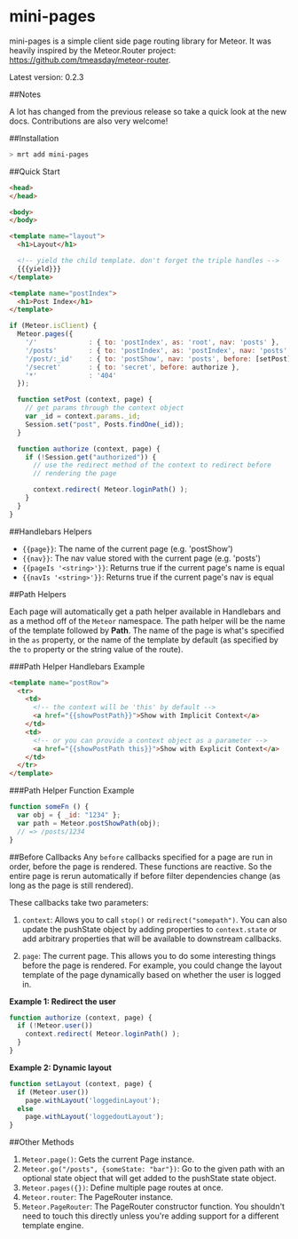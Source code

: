 mini-pages
===============

mini-pages is a simple client side page routing library for Meteor. It was
heavily inspired by the Meteor.Router project:
https://github.com/tmeasday/meteor-router.

Latest version: 0.2.3

##Notes

A lot has changed from the previous release so take a quick look at the new
docs. Contributions are also very welcome!

##Installation

```bash
> mrt add mini-pages
```

##Quick Start

```html
<head>
</head>

<body>
</body>

<template name="layout">
  <h1>Layout</h1>

  <!-- yield the child template. don't forget the triple handles -->
  {{{yield}}}
</template>

<template name="postIndex">
  <h1>Post Index</h1>
</template>
```

```javascript
if (Meteor.isClient) {
  Meteor.pages({
    '/'             : { to: 'postIndex', as: 'root', nav: 'posts' },
    '/posts'        : { to: 'postIndex', as: 'postIndex', nav: 'posts' },
    '/post/:_id'    : { to: 'postShow', nav: 'posts', before: [setPost] },
    '/secret'       : { to: 'secret', before: authorize },
    '*'             : '404'
  });

  function setPost (context, page) {
    // get params through the context object
    var _id = context.params._id;
    Session.set("post", Posts.findOne(_id));
  }

  function authorize (context, page) {
    if (!Session.get("authorized")) {
      // use the redirect method of the context to redirect before
      // rendering the page

      context.redirect( Meteor.loginPath() );
    }
  }
}
```

##Handlebars Helpers

* `{{page}}`: The name of the current page (e.g. 'postShow')
* `{{nav}}`: The nav value stored with the current page (e.g. 'posts')
* `{{pageIs '<string>'}}`: Returns true if the current page's name is equal
* `{{navIs '<string>'}}`: Returns true if the current page's nav is equal

##Path Helpers

Each page will automatically get a path helper available in Handlebars and as a
method off of the `Meteor` namespace. The path helper will be the name of the
template followed by **Path**. The name of the page is what's specified in
the `as` property, or the name of the template by default (as specified by the
`to` property or the string value of the route).

###Path Helper Handlebars Example

```html
<template name="postRow">
  <tr>
    <td>
      <!-- the context will be 'this' by default -->
      <a href="{{showPostPath}}">Show with Implicit Context</a>
    </td>
    <td>
      <!-- or you can provide a context object as a parameter -->
      <a href="{{showPostPath this}}">Show with Explicit Context</a>
    </td>
  </tr>
</template>
```

###Path Helper Function Example

```javascript
function someFn () {
  var obj = { _id: "1234" };
  var path = Meteor.postShowPath(obj);
  // => /posts/1234
}
```

##Before Callbacks
Any `before` callbacks specified for a page are run in order, before the page is
rendered. These functions are reactive. So the entire page is rerun
automatically if before filter dependencies change (as long as the page is still
rendered).

These callbacks take two parameters:

1. `context`: Allows you to call `stop()` or `redirect("somepath")`. You can
   also update the pushState object by adding properties to `context.state` or
   add arbitrary properties that will be available to downstream callbacks.

2. `page`: The current page. This allows you to do some interesting things
   before the page is rendered. For example, you could change the layout
   template of the page dynamically based on whether the user is logged in.

**Example 1: Redirect the user**

```javascript
function authorize (context, page) {
  if (!Meteor.user())
    context.redirect( Meteor.loginPath() );
  }
}
```

**Example 2: Dynamic layout**

```javascript
function setLayout (context, page) {
  if (Meteor.user())
    page.withLayout('loggedinLayout');
  else
    page.withLayout('loggedoutLayout');
}
```

##Other Methods

1. `Meteor.page()`: Gets the current Page instance.
2. `Meteor.go("/posts", {someState: "bar"})`: Go to the given path with an
   optional state object that will get added to the pushState state object.
3. `Meteor.pages({})`: Define multiple page routes at once.
4. `Meteor.router`: The PageRouter instance.
5. `Meteor.PageRouter`: The PageRouter constructor function. You shouldn't need
   to touch this directly unless you're adding support for a different template
   engine.
